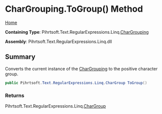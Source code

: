 # CharGrouping\.ToGroup\(\) Method

[Home](../../../../../../README.md)

**Containing Type**: Pihrtsoft\.Text\.RegularExpressions\.Linq\.[CharGrouping](../README.md)

**Assembly**: Pihrtsoft\.Text\.RegularExpressions\.Linq\.dll

## Summary

Converts the current instance of the [CharGrouping](../README.md) to the positive character group\.

```csharp
public Pihrtsoft.Text.RegularExpressions.Linq.CharGroup ToGroup()
```

### Returns

Pihrtsoft\.Text\.RegularExpressions\.Linq\.[CharGroup](../../CharGroup/README.md)

